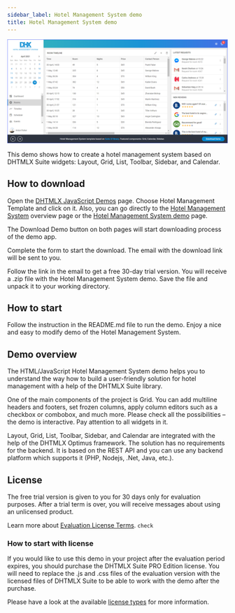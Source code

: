 ```yaml
---
sidebar_label: Hotel Management System demo
title: Hotel Management System demo
--- 
```


![](../assets/optimus/demo/hotel_demo.png)

This demo shows how to create a hotel management system based on DHTMLX Suite widgets: Layout, Grid, List, Toolbar, Sidebar, and Calendar.

## How to download

Open the [DHTMLX JavaScript Demos](https://dhtmlx.com/docs/products/demoApps/) page. Choose Hotel Management Template and click on it. Also, you can go directly to the [Hotel Management System](https://dhtmlx.com/docs/products/dhtmlxHotelManagement/) overview page or the [Hotel Management System demo](https://dhtmlx.com/docs/products/demoApps/dhtmlxHotelManagement/#rooms&date=2021-04-30) page.

The Download Demo button on both pages will start downloading process of the demo app.

Complete the form to start the download. The email with the download link will be sent to you.

Follow the link in the email to get a free 30-day trial version. You will receive a .zip file with the Hotel Management System demo. Save the file and unpack it to your working directory.

## How to start

Follow the instruction in the README.md file to run the demo. Enjoy a nice and easy to modify demo of the Hotel Management System.

## Demo overview

The HTML/JavaScript Hotel Management System demo helps you to understand the way how to build a user-friendly solution for hotel management with a help of the DHTMLX Suite library.

One of the main components of the project is Grid. You can add multiline headers and footers, set frozen columns, apply column editors such as a checkbox or combobox, and much more. Please check all the possibilities – the demo is interactive. Pay attention to all widgets in it.

Layout, Grid, List, Toolbar, Sidebar, and Calendar are integrated with the help of the DHTMLX Optimus framework. The solution has no requirements for the backend. It is based on the REST API and you can use any backend platform which supports it (PHP, Nodejs, .Net, Java, etc.).

## License

The free trial version is given to you for 30 days only for evaluation purposes. After a trial term is over, you will receive messages about using an unlicensed product.

Learn more about [Evaluation License Terms](https://dhtmlx.com/docs/products/license.shtml?eval). `check`

### How to start with license

If you would like to use this demo in your project after the evaluation period expires, you should purchase the DHTMLX Suite PRO Edition license. You will need to replace the .js and .css files of the evaluation version with the licensed files of DHTMLX Suite to be able to work with the demo after the purchase.

Please have a look at the available [license types](https://dhtmlx.com/docs/products/licenses.shtml) for more information.
